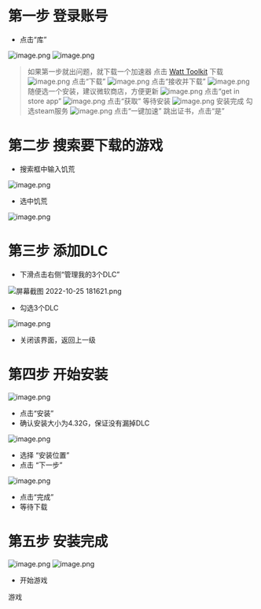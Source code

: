 # 第一步 登录账号
- 点击“库”

![image.png](https://djm-1317856319.cos.ap-shanghai.myqcloud.com/djm-1317856319/202401200950047.png)
![image.png](https://djm-1317856319.cos.ap-shanghai.myqcloud.com/djm-1317856319/202401200950048.png)
> 如果第一步就出问题，就下载一个加速器
> 点击  [Watt Toolkit](https://steampp.net/)  下载
> ![image.png](https://djm-1317856319.cos.ap-shanghai.myqcloud.com/djm-1317856319/202401200950049.png)
> 点击“下载”
> ![image.png](https://djm-1317856319.cos.ap-shanghai.myqcloud.com/djm-1317856319/202401200950050.png)
> 点击“接收并下载”
> ![image.png](https://djm-1317856319.cos.ap-shanghai.myqcloud.com/djm-1317856319/202401200950051.png)
> 随便选一个安装，建议微软商店，方便更新
> ![image.png](https://djm-1317856319.cos.ap-shanghai.myqcloud.com/djm-1317856319/202401200950052.png)
> 点击“get in store app”
> ![image.png](https://djm-1317856319.cos.ap-shanghai.myqcloud.com/djm-1317856319/202401200950053.png)
> 点击“获取”
> 等待安装
> ![image.png](https://djm-1317856319.cos.ap-shanghai.myqcloud.com/djm-1317856319/202401200950054.png)
> 安装完成
> 勾选steam服务
> ![image.png](https://djm-1317856319.cos.ap-shanghai.myqcloud.com/djm-1317856319/202401200950056.png)
> 点击“一键加速”
> 跳出证书，点击“是”

# 第二步 搜索要下载的游戏

- 搜索框中输入饥荒

![image.png](https://djm-1317856319.cos.ap-shanghai.myqcloud.com/djm-1317856319/202401200950057.png)

- 选中饥荒

![image.png](https://djm-1317856319.cos.ap-shanghai.myqcloud.com/djm-1317856319/202401200950058.png)
# 第三步 添加DLC

- 下滑点击右侧“管理我的3个DLC”

![屏幕截图 2022-10-25 181621.png](https://djm-1317856319.cos.ap-shanghai.myqcloud.com/djm-1317856319/202401200950059.png)

- 勾选3个DLC

![image.png](https://djm-1317856319.cos.ap-shanghai.myqcloud.com/djm-1317856319/202401200950060.png)

- 关闭该界面，返回上一级
# 第四步 开始安装
![image.png](https://djm-1317856319.cos.ap-shanghai.myqcloud.com/djm-1317856319/202401200950061.png)

- 点击“安装”
- 确认安装大小为4.32G，保证没有漏掉DLC

![image.png](https://djm-1317856319.cos.ap-shanghai.myqcloud.com/djm-1317856319/202401200950062.png)

- 选择  “安装位置”
- 点击 “下一步”

![image.png](https://djm-1317856319.cos.ap-shanghai.myqcloud.com/djm-1317856319/202401200950063.png)

- 点击“完成”
- 等待下载
# 第五步 安装完成
![image.png](https://djm-1317856319.cos.ap-shanghai.myqcloud.com/djm-1317856319/202401200950064.png)
![image.png](https://djm-1317856319.cos.ap-shanghai.myqcloud.com/djm-1317856319/202401200950065.png)

- 开始游戏

游戏



